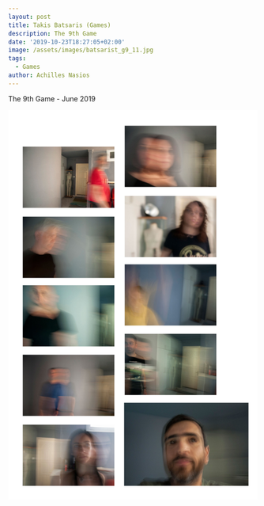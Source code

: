 ```yaml
---
layout: post
title: Takis Batsaris (Games)
description: The 9th Game
date: '2019-10-23T18:27:05+02:00'
image: /assets/images/batsarist_g9_11.jpg
tags:
  - Games
author: Achilles Nasios
---
```

The 9th Game - June 2019

![](/assets/images/batsarist_g9_pres.jpg#full)
